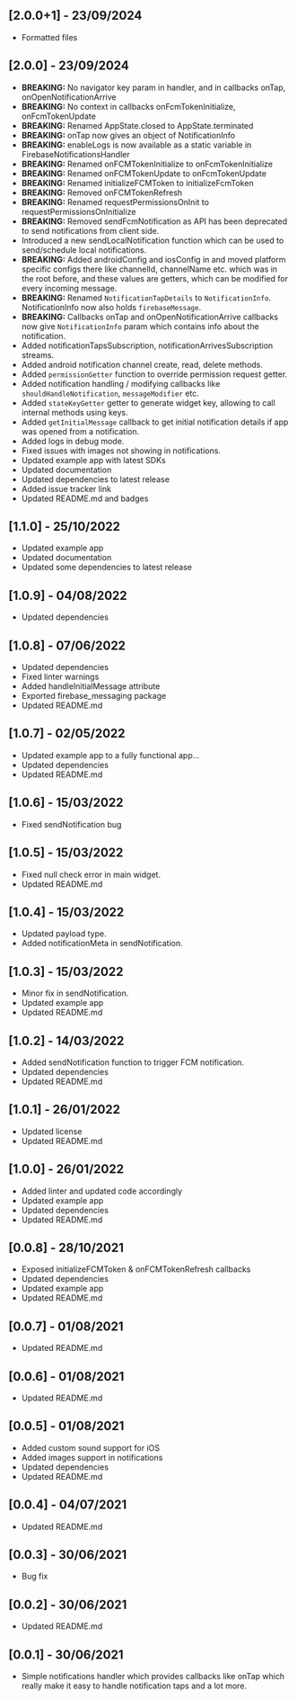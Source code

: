 ## [2.0.0+1] - 23/09/2024

* Formatted files

## [2.0.0] - 23/09/2024

* **BREAKING:** No navigator key param in handler, and in callbacks onTap, onOpenNotificationArrive
* **BREAKING:** No context in callbacks onFcmTokenInitialize, onFcmTokenUpdate
* **BREAKING:** Renamed AppState.closed to AppState.terminated
* **BREAKING:** onTap now gives an object of NotificationInfo
* **BREAKING:** enableLogs is now available as a static variable in FirebaseNotificationsHandler
* **BREAKING:** Renamed onFCMTokenInitialize to onFcmTokenInitialize
* **BREAKING:** Renamed onFCMTokenUpdate to onFcmTokenUpdate
* **BREAKING:** Renamed initializeFCMToken to initializeFcmToken
* **BREAKING:** Removed onFCMTokenRefresh
* **BREAKING:** Renamed requestPermissionsOnInit to requestPermissionsOnInitialize
* **BREAKING:** Removed sendFcmNotification as API has been deprecated to send notifications from client side.
* Introduced a new sendLocalNotification function which can be used to send/schedule local notifications.
* **BREAKING:** Added androidConfig and iosConfig in  and moved platform specific configs there like channelId, channelName etc. which was in the root before, and these values are getters, which can be modified for every incoming message.
* **BREAKING:** Renamed `NotificationTapDetails` to `NotificationInfo`. NotificationInfo now also holds `firebaseMessage`.
* **BREAKING:** Callbacks onTap and onOpenNotificationArrive callbacks now give `NotificationInfo` param which contains info about the notification.
* Added notificationTapsSubscription, notificationArrivesSubscription streams.
* Added android notification channel create, read, delete methods.
* Added `permissionGetter` function to override permission request getter.
* Added notification handling / modifying callbacks like `shouldHandleNotification`, `messageModifier` etc.
* Added `stateKeyGetter` getter to generate widget key, allowing to call internal methods using keys.
* Added `getInitialMessage` callback to get initial notification details if app was opened from a notification.
* Added logs in debug mode.
* Fixed issues with images not showing in notifications.
* Updated example app with latest SDKs
* Updated documentation
* Updated dependencies to latest release
* Added issue tracker link
* Updated README.md and badges

## [1.1.0] - 25/10/2022

* Updated example app
* Updated documentation
* Updated some dependencies to latest release

## [1.0.9] - 04/08/2022

* Updated dependencies

## [1.0.8] - 07/06/2022

* Updated dependencies
* Fixed linter warnings
* Added handleInitialMessage attribute
* Exported firebase_messaging package
* Updated README.md

## [1.0.7] - 02/05/2022

* Updated example app to a fully functional app...
* Updated dependencies
* Updated README.md

## [1.0.6] - 15/03/2022

* Fixed sendNotification bug

## [1.0.5] - 15/03/2022

* Fixed null check error in main widget.
* Updated README.md

## [1.0.4] - 15/03/2022

* Updated payload type.
* Added notificationMeta in sendNotification.

## [1.0.3] - 15/03/2022

* Minor fix in sendNotification.
* Updated example app
* Updated README.md

## [1.0.2] - 14/03/2022

* Added sendNotification function to trigger FCM notification.
* Updated dependencies
* Updated README.md

## [1.0.1] - 26/01/2022

* Updated license
* Updated README.md

## [1.0.0] - 26/01/2022

* Added linter and updated code accordingly
* Updated example app
* Updated dependencies
* Updated README.md

## [0.0.8] - 28/10/2021

* Exposed initializeFCMToken & onFCMTokenRefresh callbacks
* Updated dependencies
* Updated example app
* Updated README.md

## [0.0.7] - 01/08/2021

* Updated README.md

## [0.0.6] - 01/08/2021

* Updated README.md

## [0.0.5] - 01/08/2021

* Added custom sound support for iOS
* Added images support in notifications
* Updated dependencies
* Updated README.md

## [0.0.4] - 04/07/2021

* Updated README.md

## [0.0.3] - 30/06/2021

* Bug fix

## [0.0.2] - 30/06/2021

* Updated README.md

## [0.0.1] - 30/06/2021

* Simple notifications handler which provides callbacks like onTap which really make it easy to
  handle notification taps and a lot more.
